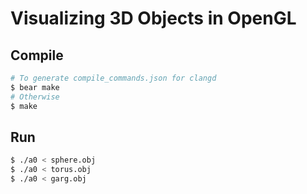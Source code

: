 # Visualizing 3D Objects in OpenGL

## Compile

```bash
# To generate compile_commands.json for clangd
$ bear make
# Otherwise
$ make
```

## Run

```bash
$ ./a0 < sphere.obj
$ ./a0 < torus.obj
$ ./a0 < garg.obj
```
